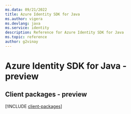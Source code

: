 ```yaml
---
ms.data: 09/21/2022
title: Azure Identity SDK for Java
ms.author: vigera
ms.devlang: java
ms.service: identity
description: Reference for Azure Identity SDK for Java
ms.topic: reference
author: g2vinay
---
```

# Azure Identity SDK for Java - preview

## Client packages - preview
[!INCLUDE [client-packages](identity-client-index.md)]